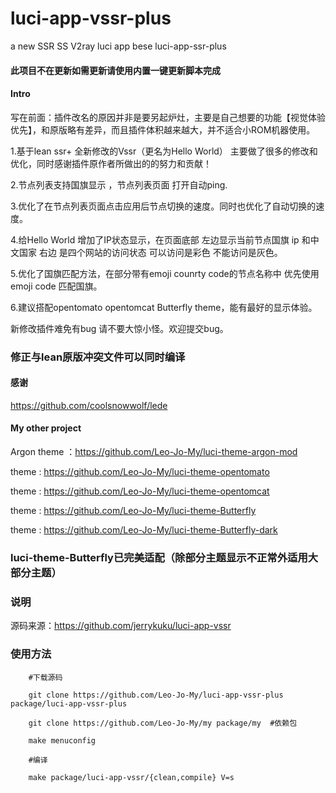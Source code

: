 # luci-app-vssr-plus
a new SSR SS V2ray luci app bese luci-app-ssr-plus

#### 此项目不在更新如需更新请使用内置一键更新脚本完成

#### Intro
写在前面：插件改名的原因并非是要另起炉灶，主要是自己想要的功能【视觉体验优先】，和原版略有差异，而且插件体积越来越大，并不适合小ROM机器使用。

1.基于lean ssr+ 全新修改的Vssr（更名为Hello World） 主要做了很多的修改和优化，同时感谢插件原作者所做出的的努力和贡献！

2.节点列表支持国旗显示 ，节点列表页面 打开自动ping.

3.优化了在节点列表页面点击应用后节点切换的速度。同时也优化了自动切换的速度。

4.给Hello World 增加了IP状态显示，在页面底部 左边显示当前节点国旗 ip 和中文国家 右边 是四个网站的访问状态  可以访问是彩色 不能访问是灰色。

5.优化了国旗匹配方法，在部分带有emoji counrty code的节点名称中 优先使用 emoji code 匹配国旗。

6.建议搭配opentomato  opentomcat Butterfly  theme，能有最好的显示体验。

新修改插件难免有bug 请不要大惊小怪。欢迎提交bug。

###  修正与lean原版冲突文件可以同时编译


#### 感谢
https://github.com/coolsnowwolf/lede

#### My other project
Argon theme ：https://github.com/Leo-Jo-My/luci-theme-argon-mod   

theme : https://github.com/Leo-Jo-My/luci-theme-opentomato

theme : https://github.com/Leo-Jo-My/luci-theme-opentomcat

theme : https://github.com/Leo-Jo-My/luci-theme-Butterfly

theme : https://github.com/Leo-Jo-My/luci-theme-Butterfly-dark

### luci-theme-Butterfly已完美适配（除部分主题显示不正常外适用大部分主题）

### 说明

源码来源：https://github.com/jerrykuku/luci-app-vssr


### 使用方法
```Brach
    #下载源码
    
    git clone https://github.com/Leo-Jo-My/luci-app-vssr-plus package/luci-app-vssr-plus
    
    git clone https://github.com/Leo-Jo-My/my package/my  #依赖包
    
    make menuconfig
    
    #编译
    
    make package/luci-app-vssr/{clean,compile} V=s


